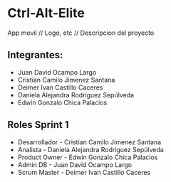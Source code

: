 # Ctrl-Alt-Elite
App movil
// Logo, etc
// Descripcion del proyecto

## Integrantes:
- Juan David Ocampo Largo
- Cristian Camilo Jimenez Santana
- Deimer Ivan Castillo Caceres
- Daniela Alejandra Rodríguez Sepúlveda
- Edwin Gonzalo Chica Palacios

## Roles Sprint 1
- Desarrollador - Cristian Camilo Jimenez Santana
- Analista - Daniela Alejandra Rodríguez Sepúlveda
- Product Owner - Edwin Gonzalo Chica Palacios 
- Admin DB - Juan David Ocampo Largo
- Scrum Master - Deimer Ivan Castillo Caceres
